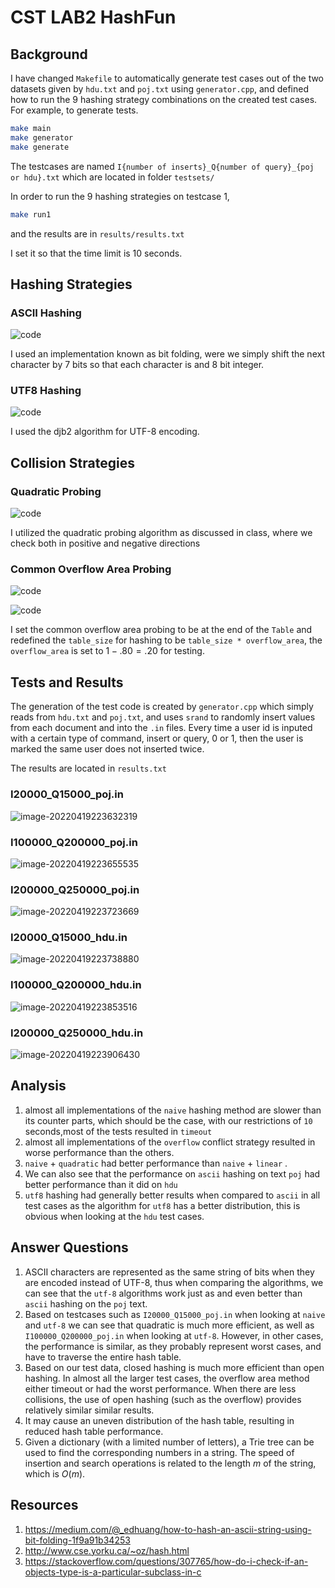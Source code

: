 # CST LAB2 HashFun
## Background
I have changed `Makefile` to automatically generate test cases out of the two datasets given by `hdu.txt` and `poj.txt` using `generator.cpp`, and defined how to run the 9 hashing strategy combinations on the created test cases. For example, to generate tests. 
```bash
make main
make generator
make generate
```
The testcases are named `I{number of inserts}_Q{number of query}_{poj or hdu}.txt` which are located in folder `testsets/`

In order to run the 9 hashing strategies on testcase 1,
```bash
make run1
```
and the results are in `results/results.txt`

I set it so that the time limit is 10 seconds.

## Hashing Strategies

### ASCII Hashing 

![code](report.assets/code.png)

I used an implementation known as bit folding, were we simply shift the next character by 7 bits so that each character is and 8 bit integer.

### UTF8 Hashing

![code](report.assets/code1.png)

I used the djb2 algorithm for UTF-8 encoding. 

## Collision Strategies

### Quadratic Probing

![code](report.assets/quadratic_probe.png)

I utilized the quadratic probing algorithm as discussed in class, where we check both in positive and negative directions

### Common Overflow Area Probing

![code](report.assets/code3.png)

![code](report.assets/code4.png)

I set the common overflow area probing to be at the end of the `Table` and redefined the `table_size` for hashing to be `table_size * overflow_area`, the `overflow_area` is set to $1-.80=.20$ for testing.

## Tests and Results

The generation of the test code is created by `generator.cpp` which simply reads from `hdu.txt` and `poj.txt`, and uses `srand` to randomly insert values from each document and into the `.in` files. Every time a user id is inputed with a certain type of command, insert or query, 0 or 1, then the user is marked the same user does not inserted twice. 

The results are located in `results.txt` 

### I20000_Q15000_poj.in

![image-20220419223632319](report.assets/image-20220419223632319.png)

### I100000_Q200000_poj.in

![image-20220419223655535](report.assets/image-20220419223655535.png)

### I200000_Q250000_poj.in

![image-20220419223723669](report.assets/image-20220419223723669.png)

### I20000_Q15000_hdu.in

![image-20220419223738880](report.assets/image-20220419223738880.png)

### I100000_Q200000_hdu.in

![image-20220419223853516](report.assets/image-20220419223853516.png)

### I200000_Q250000_hdu.in

![image-20220419223906430](report.assets/image-20220419223906430.png)

## Analysis

1. almost all implementations of the `naive` hashing method are slower than its counter parts, which should be the case, with our restrictions of `10` seconds,most of the tests resulted in `timeout`
2. almost all implementations of the `overflow` conflict strategy resulted in worse performance than the others. 
3. `naive` + `quadratic` had better performance than `naive` + `linear` .
4. We can also see that the performance on `ascii` hashing on text `poj` had better performance than it did on `hdu`
5.  `utf8` hashing had generally better results when compared to `ascii` in all test cases as the algorithm for `utf8` has a better distribution, this is obvious when looking at the `hdu` test cases. 

## Answer Questions

1. ASCII characters are represented as the same string of bits when they are encoded instead of UTF-8, thus when comparing the algorithms, we can see that the `utf-8` algorithms work just as and even better than `ascii` hashing on the `poj` text.
2. Based on testcases such as `I20000_Q15000_poj.in` when looking at `naive` and `utf-8` we can see that quadratic is much more efficient, as well as `I100000_Q200000_poj.in` when looking at `utf-8`. However, in other cases, the performance is similar, as they probably represent worst cases, and have to traverse the entire hash table.
3. Based on our test data, closed hashing is much more efficient than open hashing. In almost all the larger test cases, the overflow area method either timeout or had the worst performance. When there are less collisions, the use of open hashing (such as the overflow) provides relatively similar similar results. 
4. It may cause an uneven distribution of the hash table, resulting in reduced hash table performance.
5. Given a dictionary (with a limited number of letters), a Trie tree can be used to find the corresponding numbers in a string. The speed of insertion and search operations is related to the length $m$ of the string, which is $O(m)$.

## Resources

1. https://medium.com/@_edhuang/how-to-hash-an-ascii-string-using-bit-folding-1f9a91b34253
2. http://www.cse.yorku.ca/~oz/hash.html
3. https://stackoverflow.com/questions/307765/how-do-i-check-if-an-objects-type-is-a-particular-subclass-in-c